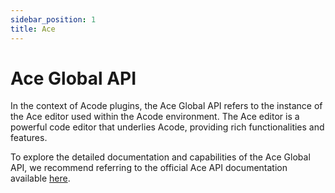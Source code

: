 ```yaml
---
sidebar_position: 1
title: Ace
---
```


# Ace Global API

In the context of Acode plugins, the Ace Global API refers to the instance of the Ace editor used within the Acode environment. The Ace editor is a powerful code editor that underlies Acode, providing rich functionalities and features.

To explore the detailed documentation and capabilities of the Ace Global API, we recommend referring to the official Ace API documentation available [here](https://ajaxorg.github.io/ace-api-docs/index.html).


